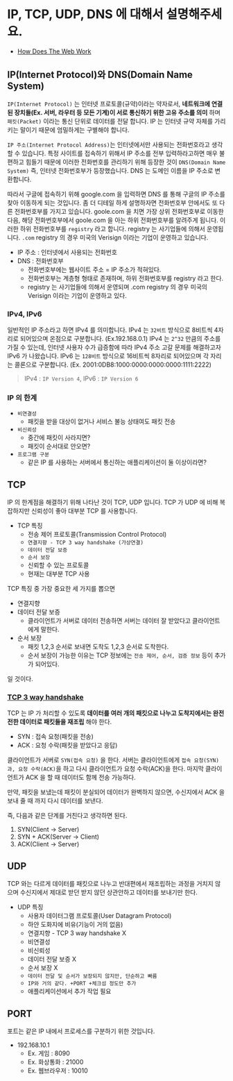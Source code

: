 # IP, TCP, UDP, DNS 에 대해서 설명해주세요.

- [How Does The Web Work](https://webdevtechblog.com/%EC%9B%B9%EC%9D%80-%EC%96%B4%EB%96%BB%EA%B2%8C-%EB%8F%99%EC%9E%91%ED%95%A0%EA%B9%8C-how-does-the-web-work-90c2286c9f4)

## IP(Internet Protocol)와 DNS(Domain Name System)

`IP(Internet Protocol)` 는 인터넷 프로토콜(규약)이라는 약자로서, __네트워크에 연결된 장치들(Ex. 서버, 라우터 등 모든 기계)이 서로 통신하기 위한 고유 주소를 의미__ 하며 `패킷(Packet)` 이라는 통신 단위로 데이터를 전달 합니다. IP 는 인터넷 규약 자체를 가리키는 말이기 때문에 엄밀하게는 구별해야 합니다.

`IP 주소(Internet Protocol Address)`는 인터넷에서만 사용되는 전화번호라고 생각할 수 있습니다. 특정 사이트를 접속하기 위해서 IP 주소를 전부 입력하라고하면 매우 불편하고 힘들기 때문에 이러한 전화번호를 관리하기 위해 등장한 것이 `DNS(Domain Name System)` 즉, 인터넷 전화번호부가 등장했습니다. DNS 는 도메인 이름을 IP 주소로 변환합니다.
 
따라서 구글에 접속하기 위해 google.com 을 입력하면 DNS 를 통해 구글의 IP 주소를 찾아 이동하게 되는 것입니다. 좀 더 디테일 하게 설명하자면 전화번호부 안에서도 또 다른 전화번호부를 가지고 있습니다. goole.com 을 치면 가장 상위 전화번호부로 이동한 다음, 해당 전화번호부에서 goole.com 을 아는 하위 전화번호부를 알려주게 됩니다. 이러한 하위 전화번호부를 `registry` 라고 합니다. registry 는 사기업들에 의해서 운영됩니다. `.com` registry 의 경우 미국의 Verisign 이라는 기업이 운영하고 있습니다.

- IP 주소 : 인터넷에서 사용되는 전화번호
- DNS : 전화번호부
  - 전화번호부에는 웹사이트 주소 = IP 주소가 적혀있다.
  - 전화번호부는 계층형 형태로 존재하며, 하위 전화번호부를 registry 라고 한다.
  - registry 는 사기업들에 의해서 운영되며 .com registry 의 경우 미국의 Verisign 이라는 기업이 운영하고 있다.

### IPv4, IPv6

일반적인 IP 주소라고 하면 IPv4 를 의미합니다. IPv4 는 `32비트` 방식으로 8비트씩 4자리로 되어있으며 온점으로 구분합니다. (Ex.192.168.0.1) IPv4 는 `2^32` 만큼의 주소를 가질 수 있는데, 인터넷 사용자 수가 급증함에 따라 IPv4 주소 고갈 문제를 해결하고자 IPv6 가 나왔습니다. IPv6 는 `128비트` 방식으로 16비트씩 8자리로 되어있으며 각 자리는 콜론으로 구분합니다. (Ex. 2001:0DB8:1000:0000:0000:0000:1111:2222)

> IPv4 : `IP Version 4`, IPv6 : `IP Version 6`

### IP 의 한계

- `비연결성`
  - 패킷을 받을 대상이 없거나 서비스 불능 상태여도 패킷 전송
- `비신뢰성`
  - 중간에 패킷이 사라지면?
  - 패킷이 순서대로 안오면?
- `프로그램 구분`
  - 같은 IP 를 사용하는 서버에서 통신하는 애플리케이션이 둘 이상이라면?

## TCP

IP 의 한계점을 해결하기 위해 나타난 것이 TCP, UDP 입니다. TCP 가 UDP 에 비해 복잡하지만 신뢰성이 좋아 대부분 TCP 를 사용합니다.

- TCP 특징
  - 전송 제어 프로토콜(Transmission Control Protocol)
  - `연결지향 - TCP 3 way handshake (가상연결)`
  - `데이터 전달 보증`
  - `순서 보장`
  - 신뢰할 수 있는 프로토콜
  - 현재는 대부분 TCP 사용

TCP 특징 중 가장 중요한 세 가지를 뽑으면

- 연결지향
- 데이터 전달 보증
  - 클라이언트가 서버로 데이터 전송하면 서버는 데이터 잘 받았다고 클라이언트에게 말한다.
- 순서 보장
  - 패킷 1,2,3 순서로 보내면 도착도 1,2,3 순서로 도착한다.
  - 순서 보장이 가능한 이유는 TCP 정보에는 `전송 제어, 순서, 검증 정보` 등이 추가가 되어있다.

일 것이다.

### [TCP 3 way handshake](https://github.com/BAEKJungHo/inflearn-http)

TCP 는 IP 가 처리할 수 있도록 __데이터를 여러 개의 패킷으로 나누고 도착지에서는 완전전한 데이터로 패킷들을 재조립__ 해야 한다.

- SYN : 접속 요청(패킷을 전송)
- ACK : 요청 수락(패킷을 받았다고 응답)

클라이언트가 서버로 `SYN(접속 요청)` 을 한다. 서버는 클라이언트에게 `접속 요청(SYN)과, 요청 수락(ACK)`을 하고 다시 클라이언트가 요청 수락(ACK)을 한다. 마지막 클라이언트가 ACK 을 할 때 데이터도 함께 전송 가능하다.

만약, 패킷을 보냈는데 패킷이 분실되어 데이터가 완벽하지 않으면, 수신지에서 ACK 을 보내 줄 때 까지 다시 데이터를 보낸다.

즉, 다음과 같은 단계를 거친다고 생각하면 된다.

1. SYN(Client -> Server)
2. SYN + ACK(Server -> Client)
3. ACK(Client -> Server)

## UDP

TCP 와는 다르게 데이터를 패킷으로 나누고 반대편에서 재조립하는 과정을 거치지 않으며 수신지에서 제대로 받던 받지 않던 상관안하고 데이터를 보내기만 한다.

- UDP 특징
  - 사용자 데이터그램 프로토콜(User Datagram Protocol)
  - 하얀 도화지에 비유(기능이 거의 없음)
  - 연결지향 - TCP 3 way handshake X
  - 비연결성
  - 비신뢰성
  - 데이터 전달 보증 X
  - 순서 보장 X
  - `데이터 전달 및 순서가 보장되지 않지만, 단순하고 빠름`
  - `IP와 거의 같다. +PORT +체크섬 정도만 추가`
  - 애플리케이션에서 추가 작업 필요

## PORT

포트는 같은 IP 내에서 프로세스를 구분하기 위한 것입니다.

- 192.168.10.1
  - Ex. 게임 : 8090
  - Ex. 화상통화 : 21000
  - Ex. 웹브라우저 : 10010
